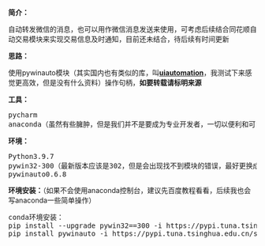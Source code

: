 <!-- wp:paragraph {"fontSize":"medium"} -->
<p class="has-medium-font-size"><strong>简介：</strong></p>
<!-- /wp:paragraph -->

<!-- wp:paragraph -->
<p>自动转发微信的消息，也可以用作微信消息发送来使用，可考虑后续结合同花顺自动交易模块来实现交易信息及时通知，目前还未结合，待后续有时间更新</p>
<!-- /wp:paragraph -->

<!-- wp:paragraph -->
<p><strong>思路：</strong></p>
<!-- /wp:paragraph -->

<!-- wp:paragraph -->
<p>使用pywinauto模块（其实国内也有类似的库，叫<a href="https://github.com/yinkaisheng/Python-UIAutomation-for-Windows"><strong>uiautomation</strong></a>，我测试下来感觉更高效，但是没有什么资料）操作句柄，<strong><span class="has-inline-color has-luminous-vivid-orange-color">如要转载请标明来源</span></strong></p>
<!-- /wp:paragraph -->

<!-- wp:paragraph -->
<p><strong>工具：</strong></p>
<!-- /wp:paragraph -->

<!-- wp:preformatted -->
<pre id="block-687cf51d-5fa4-4ae8-ae2e-063b6e16f850" class="wp-block-preformatted">pycharm
anaconda（虽然有些臃肿，但是我们并不是要成为专业开发者，一切以便利和可复用为导向</pre>
<!-- /wp:preformatted -->

<!-- wp:paragraph -->
<p><strong>环境：</strong></p>
<!-- /wp:paragraph -->

<!-- wp:preformatted -->
<pre id="block-0d62f4de-9663-411b-88f1-1d5ef42eb1a7" class="wp-block-preformatted">Python3.9.7
pywin32-300（最新版本应该是302，但是会出现找不到模块的错误，最好更换成300或者之前的版本）
pywinauto0.6.8 </pre>
<!-- /wp:preformatted -->

<!-- wp:paragraph -->
<p><strong>环境安装：</strong>（如果不会使用anaconda控制台，建议先百度教程看看，后续我也会写anaconda一些简单操作）</p>
<!-- /wp:paragraph -->

<!-- wp:preformatted -->
<pre id="block-2146a025-5c8e-4c9a-95bd-0c9800bf99d0" class="wp-block-preformatted">conda环境安装：
pip install --upgrade pywin32==300 -i https://pypi.tuna.tsinghua.edu.cn/simple
pip install pywinauto -i https://pypi.tuna.tsinghua.edu.cn/simple</pre>
<!-- /wp:preformatted -->
